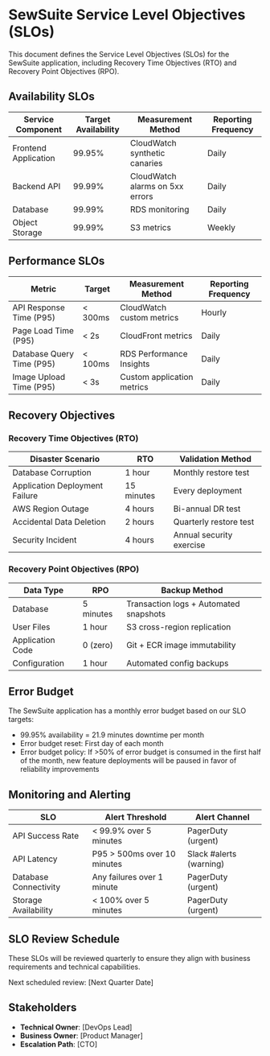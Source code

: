 # SewSuite Service Level Objectives (SLOs)

This document defines the Service Level Objectives (SLOs) for the SewSuite application, including Recovery Time Objectives (RTO) and Recovery Point Objectives (RPO).

## Availability SLOs

| Service Component | Target Availability | Measurement Method | Reporting Frequency |
|-------------------|---------------------|-------------------|---------------------|
| Frontend Application | 99.95% | CloudWatch synthetic canaries | Daily |
| Backend API | 99.99% | CloudWatch alarms on 5xx errors | Daily |
| Database | 99.99% | RDS monitoring | Daily |
| Object Storage | 99.99% | S3 metrics | Weekly |

## Performance SLOs

| Metric | Target | Measurement Method | Reporting Frequency |
|--------|--------|-------------------|---------------------|
| API Response Time (P95) | < 300ms | CloudWatch custom metrics | Hourly |
| Page Load Time (P95) | < 2s | CloudFront metrics | Daily |
| Database Query Time (P95) | < 100ms | RDS Performance Insights | Daily |
| Image Upload Time (P95) | < 3s | Custom application metrics | Daily |

## Recovery Objectives

### Recovery Time Objectives (RTO)

| Disaster Scenario | RTO | Validation Method |
|-------------------|-----|------------------|
| Database Corruption | 1 hour | Monthly restore test |
| Application Deployment Failure | 15 minutes | Every deployment |
| AWS Region Outage | 4 hours | Bi-annual DR test |
| Accidental Data Deletion | 2 hours | Quarterly restore test |
| Security Incident | 4 hours | Annual security exercise |

### Recovery Point Objectives (RPO)

| Data Type | RPO | Backup Method |
|-----------|-----|--------------|
| Database | 5 minutes | Transaction logs + Automated snapshots |
| User Files | 1 hour | S3 cross-region replication |
| Application Code | 0 (zero) | Git + ECR image immutability |
| Configuration | 1 hour | Automated config backups |

## Error Budget

The SewSuite application has a monthly error budget based on our SLO targets:

- 99.95% availability = 21.9 minutes downtime per month
- Error budget reset: First day of each month
- Error budget policy: If >50% of error budget is consumed in the first half of the month, new feature deployments will be paused in favor of reliability improvements

## Monitoring and Alerting

| SLO | Alert Threshold | Alert Channel |
|-----|-----------------|--------------|
| API Success Rate | < 99.9% over 5 minutes | PagerDuty (urgent) |
| API Latency | P95 > 500ms over 10 minutes | Slack #alerts (warning) |
| Database Connectivity | Any failures over 1 minute | PagerDuty (urgent) |
| Storage Availability | < 100% over 5 minutes | PagerDuty (urgent) |

## SLO Review Schedule

These SLOs will be reviewed quarterly to ensure they align with business requirements and technical capabilities.

Next scheduled review: [Next Quarter Date]

## Stakeholders

- **Technical Owner**: [DevOps Lead]
- **Business Owner**: [Product Manager]
- **Escalation Path**: [CTO]